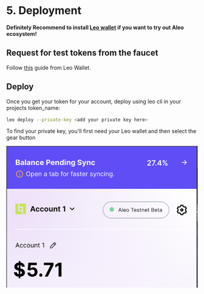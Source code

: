 # 5. Deployment

**Definitely Recommend to install [Leo wallet](https://www.leo.app/) if you want to try out Aleo ecosystem!**

## Request for test tokens from the faucet

Follow [this](https://www.leo.app/blog/aleo-faucet) guide from Leo Wallet.

## Deploy

Once you get your token for your account, deploy using leo cli in your projects token_name:

```bash
leo deploy --private-key <add your private key here>
```

To find your private key, you'll first need your Leo wallet and then select the gear button

<img alt="walletone" width="800"  src="/images/walletone.png">
